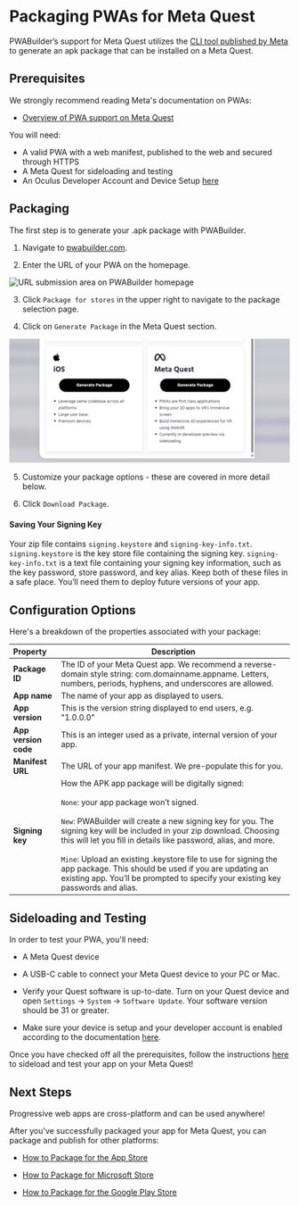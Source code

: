 # Packaging PWAs for Meta Quest

PWABuilder’s support for Meta Quest utilizes the <a href="https://developer.oculus.com/documentation/web/pwa-packaging/" aria-label="click here to view CLI tool">CLI tool published by Meta</a> to generate an apk package that can be installed on a Meta Quest.

## Prerequisites

We strongly recommend reading Meta's documentation on PWAs:
- <a href="https://developer.oculus.com/pwa" aria-label="click here to read PWA support on Meta Quest">Overview of PWA support on Meta Quest</a>


You will need: 
* A valid PWA with a web manifest, published to the web and secured through HTTPS
* A Meta Quest for sideloading and testing
* An Oculus Developer Account and Device Setup <a href="https://developer.oculus.com/documentation/native/android/mobile-device-setup/" aria-label="Click this link to follow instructions">here</a>

## Packaging

The first step is to generate your .apk package with PWABuilder.

1. Navigate to <a href="https://pwabuilder.com" aria-label="Click this link to visit pwabuilder.com">pwabuilder.com</a>.
   
2. Enter the URL of your PWA on the homepage.

<div class="docs-image">
     <img src="/assets/builder/general/pwabuilder-enter-url.png" alt="URL submission area on PWABuilder homepage" width=500>
</div>

3. Click `Package for stores` in the upper right to navigate to the package selection page.
   
4. Click on `Generate Package` in the Meta Quest section.

<div class="docs-image">
    <img src="../assets/builder/meta/store_package.jpg" alt="Meta Store package option on pwabuilder.com" width=550>
</div>

5. Customize your package options - these are covered in more detail below.
   
6. Click `Download Package`.

#### Saving Your Signing Key

Your zip file contains ```signing.keystore``` and ```signing-key-info.txt```. ```signing.keystore``` is the key store file containing the signing key.
```signing-key-info.txt``` is a text file containing your signing key information, such as the key password, store password, and key alias.
Keep both of these files in a safe place. You’ll need them to deploy future versions of your app. 


## Configuration Options

Here's a breakdown of the properties associated with your package:

| Property | Description                                                                                                                                                              |
| :------------------------------------------------------------------------|-------------------------------------------------------------------------------------------------------- |
|**Package ID** | The ID of your Meta Quest app. We recommend a reverse-domain style string: com.domainname.appname. Letters, numbers, periods, hyphens, and underscores are allowed. |
|**App name** | The name of your app as displayed to users.                                                                                                                           |
|**App version** | This is the version string displayed to end users, e.g. "1.0.0.0"                                                                                                  |
|**App version code**| This is an integer used as a private, internal version of your app.                                                                                           |
|**Manifest URL** | The URL of your app manifest. We pre-populate this for you.                                                                                                        |
|**Signing key**| How the APK app package will be digitally signed: <br><br> `None`: your app package won’t signed. <br><br> `New`: PWABuilder will create a new signing key for you. The signing key will be included in your zip download. Choosing this will let you fill in details like password, alias, and more. <br><br> `Mine`: Upload an existing .keystore file to use for signing the app package. This should be used if you are updating an existing app. You’ll be prompted to specify your existing key passwords and alias.                                                         |


## Sideloading and Testing

In order to test your PWA, you'll need:

- A Meta Quest device
  
- A USB-C cable to connect your Meta Quest device to your PC or Mac.
  
- Verify your Quest software is up-to-date. Turn on your Quest device and open `Settings` -> `System` -> `Software Update`.  Your software version should be 31 or greater.
  
- Make sure your device is setup and your developer account is enabled according to the documentation <a href="https://developer.oculus.com/documentation/native/android/mobile-device-setup/" aria-label="Click this link to follow instructions">here</a>.


Once you have checked off all the prerequisites, follow the instructions <a href="https://developer.oculus.com/documentation/web/pwa-packaging/#sideload-your-pwa-to-test)" aria-label="Click this link to follow instructions">here</a> to sideload and test your app on your Meta Quest!

## Next Steps

Progressive web apps are cross-platform and can be used anywhere! 

After you've successfully packaged your app for Meta Quest, you can package and publish for other platforms:

- <a href="/builder/app-store" aria-label="Click this link to learn how">How to Package for the App Store</a>

- <a href="/builder/windows" aria-label="Click this link to learn how">How to Package for Microsoft Store</a>

- <a href="/builder/android" aria-label="Click this link to learn how">How to Package for the Google Play Store</a>
